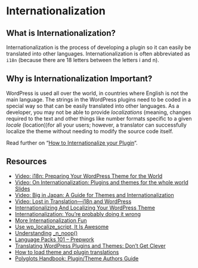 # Internationalization

## What is Internationalization?

Internationalization is the process of developing a plugin so it can easily be translated into other languages. Internationalization is often abbreviated as `i18n` (because there are 18 letters between the letters i and n).

## Why is Internationalization Important?

WordPress is used all over the world, in countries where English is not the main language. The strings in the WordPress plugins need to be coded in a special way so that can be easily translated into other languages. As a developer, you may not be able to provide *localizations* (meaning, changes required to the text and other things like number formats specific to a given *locale* (location))for all your users; however, a translator can successfully localize the theme without needing to modify the source code itself.

Read further on “[How to Internationalize your Plugin](https://developer.wordpress.org/plugins/internationalization/how-to-internationalize-your-plugin/ "How to internationalize your plugin")“.

## Resources

*   [Video: i18n: Preparing Your WordPress Theme for the World](http://www.youtube.com/watch?v=fJfqgrzjEis)
*   [Video: On Internationalization: Plugins and themes for the whole world](http://wordpress.tv/2014/02/26/samuel-otto-wood-on-internationalization-plugins-and-themes-for-the-whole-world/) [Slides](http://wceu2013.ottopress.com/)
*   [Video: Big in Japan: A Guide for Themes and Internationalization](http://wordpress.tv/2013/08/03/shannon-smith-big-in-japan-a-guide-for-themes-and-internationalization/)
*   [Video: Lost in Translation—i18n and WordPress](http://wordpress.tv/2009/11/14/ze-fontainhas-i18n-nyc09/)
*   [Internationalizing And Localizing Your WordPress Theme](http://wp.smashingmagazine.com/2011/12/29/internationalizing-localizing-wordpress-theme/)
*   [Internationalization: You’re probably doing it wrong](http://ottopress.com/2012/internationalization-youre-probably-doing-it-wrong/)
*   [More Internationalization Fun](http://ottopress.com/2012/more-internationalization-fun/)
*   [Use wp\_localize\_script, It Is Awesome](http://pippinsplugins.com/use-wp_localize_script-it-is-awesome/)
*   [Understanding](http://kovshenin.com/2013/_n_noop/) [\_n\_noop()](https://developer.wordpress.org/reference/functions/_n_noop/)
*   [Language Packs 101 – Prepwork](http://ottopress.com/2013/language-packs-101-prepwork/)
*   [Translating WordPress Plugins and Themes: Don’t Get Clever](http://markjaquith.wordpress.com/2011/10/06/translating-wordpress-plugins-and-themes-dont-get-clever/)
*   [How to load theme and plugin translations](http://ulrich.pogson.ch/load-theme-plugin-translations)
*   [Polyglots Handbook: Plugin/Theme Authors Guide](https://make.wordpress.org/polyglots/handbook/plugin-theme-authors-guide/)